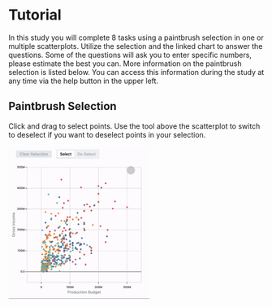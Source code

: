 # Tutorial
In this study you will complete 8 tasks using a paintbrush selection in one or multiple scatterplots. Utilize the selection and the linked chart to answer the questions. Some of the questions will ask you to enter specific numbers, please estimate the best you can. More information on the paintbrush selection is listed below. You can access this information during the study at any time via the help button in the upper left.

## Paintbrush Selection

Click and drag to select points. Use the tool above the scatterplot to switch to deselect if you want to deselect points in your selection.

<img src="./tutorialImages/paintbrush.gif" width="auto" height="300px">


